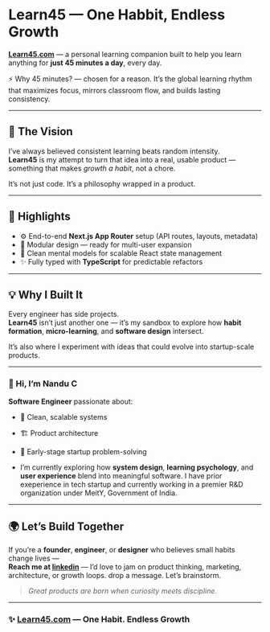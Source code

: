 # Learn45 — One Habbit, Endless Growth 

**[Learn45.com](https://learn45.com/)** — a personal learning companion built to help you learn anything for **just 45 minutes a day**, every day.

⚡ Why 45 minutes? — chosen for a reason. It’s the global learning rhythm that maximizes focus, mirrors classroom flow, and builds lasting consistency.

---

## 🧭 The Vision

I’ve always believed consistent learning beats random intensity.   
**Learn45** is my attempt to turn that idea into a real, usable product — something that makes *growth a habit*, not a chore.

It’s not just code. It’s a philosophy wrapped in a product.

---


## 🔬 Highlights

- ⚙️ End-to-end **Next.js App Router** setup (API routes, layouts, metadata)  
- 🧩 Modular design — ready for multi-user expansion  
- 🧠 Clean mental models for scalable React state management  
- ✨ Fully typed with **TypeScript** for predictable refactors  

---

## 💡 Why I Built It

Every engineer has side projects.  
**Learn45** isn’t just another one — it’s my sandbox to explore how **habit formation**, **micro-learning**, and **software design** intersect.  

It’s also where I experiment with ideas that could evolve into startup-scale products.

---

### 👋 Hi, I’m **Nandu C**

**Software Engineer** passionate about:
- 🧩 Clean, scalable systems  
- 🏗️ Product architecture  
- 🚀 Early-stage startup problem-solving  

- I’m currently exploring how **system design**, **learning psychology**, and **user experience** blend into meaningful software. I have prior exeperience in tech startup and currently working in a premier R&D organization under MeitY, Government of India.
---

## 🌍 Let’s Build Together

If you’re a **founder**, **engineer**, or **designer** who believes small habits change lives —  
**Reach me at [linkedin](https://www.linkedin.com/in/nandu-c-14707235a)** — I’d love to jam on product thinking, marketing, architecture, or growth loops.
drop a message. Let’s brainstorm.

> *Great products are born when curiosity meets discipline.*
---

### ✨ [Learn45.com](https://learn45.com/) — One Habit. Endless Growth
